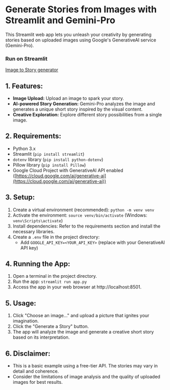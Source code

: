 # Generate Stories from Images with Streamlit and Gemini-Pro

This Streamlit web app lets you unleash your creativity by generating stories based on uploaded images using Google's GenerativeAI service (Gemini-Pro).

### Run on Streamlit
[Image to Story generator]((https://story-teller-ix.streamlit.app/))

## 1. Features:

- **Image Upload:** Upload an image to spark your story.
- **AI-powered Story Generation:** Gemini-Pro analyzes the image and generates a unique short story inspired by the visual content.
- **Creative Exploration:** Explore different story possibilities from a single image.

## 2. Requirements:

- Python 3.x
- Streamlit (`pip install streamlit`)
- `dotenv` library (`pip install python-dotenv`)
- Pillow library (`pip install Pillow`)
- Google Cloud Project with GenerativeAI API enabled ([https://cloud.google.com/ai/generative-ai](https://cloud.google.com/ai/generative-ai))

## 3. Setup:  

1. Create a virtual environment (recommended): `python -m venv venv`
2. Activate the environment: `source venv/bin/activate` (Windows: `venv\Scripts\activate`)
3. Install dependencies: Refer to the requirements section and install the necessary libraries.
4. Create a `.env` file in the project directory:
   - Add `GOOGLE_API_KEY=<YOUR_API_KEY>` (replace with your GenerativeAI API key)

## 4. Running the App:

1. Open a terminal in the project directory.
2. Run the app: `streamlit run app.py`
3. Access the app in your web browser at http://localhost:8501.
   
## 5. Usage:  

1. Click "Choose an image..." and upload a picture that ignites your imagination.
2. Click the "Generate a Story" button.
3. The app will analyze the image and generate a creative short story based on its interpretation.

## 6. Disclaimer:

- This is a basic example using a free-tier API. The stories may vary in detail and coherence. 
- Consider the limitations of image analysis and the quality of uploaded images for best results.
